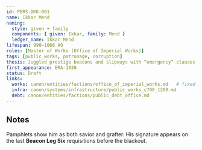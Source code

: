 ```yaml
---
id: PERS:IKK-001
name: Ikkar Mend
naming:
  style: given + family
  components: { given: Ikkar, family: Mend }
  ledger_name: Ikkar Mend
lifespan: 990–1068 AO
roles: [Master of Works (Office of Imperial Works)]
tags: [public_works, patronage, corruption]
thesis: Juggled prestige beacons and slipways with “emergency” clauses; bought time by condemning “imperfect” works and re-letting contracts.
first_appearance: ERA-1030
status: Draft
links:
  works: canon/entities/factions/office_of_imperial_works.md   # fixed path
  infra: canon/systems/infrastructure/public_works_c700_1200.md
  debt: canon/entities/factions/public_debt_office.md
---
```


## Notes
Pamphlets show him as both savior and grafter. His signature appears on the last **Beacon Leg Six** requisitions before the blackout.

